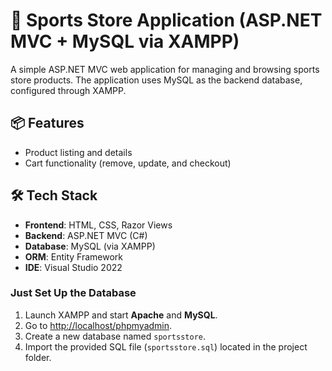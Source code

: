 # 🏪 Sports Store Application (ASP.NET MVC + MySQL via XAMPP)

A simple ASP.NET MVC web application for managing and browsing sports store products. The application uses MySQL as the backend database, configured through XAMPP.

## 📦 Features

- Product listing and details
- Cart functionality (remove, update, and checkout)

## 🛠️ Tech Stack

- **Frontend**: HTML, CSS, Razor Views
- **Backend**: ASP.NET MVC (C#)
- **Database**: MySQL (via XAMPP)
- **ORM**: Entity Framework
- **IDE**: Visual Studio 2022


### Just Set Up the Database

1. Launch XAMPP and start **Apache** and **MySQL**.
2. Go to [http://localhost/phpmyadmin](http://localhost/phpmyadmin).
3. Create a new database named `sportsstore`.
4. Import the provided SQL file (`sportsstore.sql`) located in the project folder.

